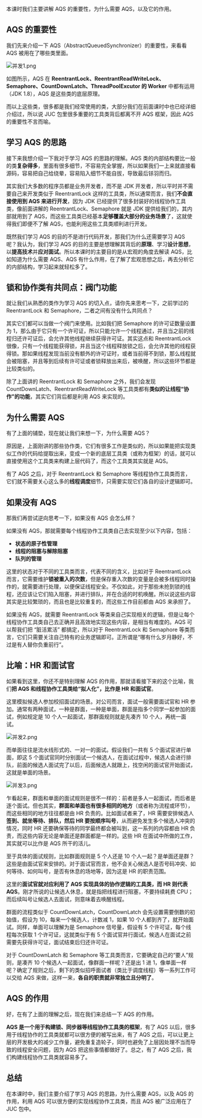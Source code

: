 
本课时我们主要讲解 AQS 的重要性，为什么需要 AQS，以及它的作用。

## AQS 的重要性

我们先来介绍一下 AQS（AbstractQueuedSynchronizer）的重要性，来看看 AQS 被用在了哪些类里面。

<img src="https://s0.lgstatic.com/i/image3/M01/16/C4/Ciqah16mdUSAMRBKAAMgEaW4ZPQ663.png" alt="并发1.png">

如图所示，AQS 在 **ReentrantLock、ReentrantReadWriteLock、Semaphore、CountDownLatch、ThreadPoolExcutor 的 Worker** 中都有运用（JDK 1.8），AQS 是这些类的底层原理。

而以上这些类，很多都是我们经常使用的类，大部分我们在前面课时中也已经详细介绍过，所以说 JUC 包里很多重要的工具类背后都离不开 AQS 框架，因此 AQS 的重要性不言而喻。

## 学习 AQS 的思路

接下来我想介绍一下我对于学习 AQS 的思路的理解。AQS 类的内部结构要比一般的类**复杂得多**，里面有很多细节，不容易完全掌握，所以如果我们一上来就直接看源码，容易把自己给绕晕，容易陷入细节不能自拔，导致最后铩羽而归。

其实我们大多数的程序员都是业务开发者，而不是 JDK 开发者，所以平时并不需要自己来开发类似于 ReentrantLock 这样的工具类，所以通常而言，我们**不会直接使用到 AQS 来进行开发**，因为 JDK 已经提供了很多封装好的线程协作工具类，像前面讲解的 ReentrantLock、Semaphore 就是 JDK 提供给我们的，其内部就用到了 AQS，而这些工具类已经基本**足够覆盖大部分的业务场景**了，这就使得我们即便不了解 AQS，也能利用这些工具类顺利进行开发。

既然我们学习 AQS 的目的不是进行代码开发，那我们为什么还需要学习 AQS 呢？我认为，我们学习 AQS 的目的主要是想理解其背后的**原理**、学习**设计思想**，以**提高技术**并**应对面试**。所以本课时的主要目的是从宏观的角度去解读 AQS，比如知道为什么需要 AQS、AQS 有什么作用，在了解了宏观思想之后，再去分析它的内部结构，学习起来就轻松多了。

## 锁和协作类有共同点：阀门功能

就让我们从熟悉的类作为学习 AQS 的切入点，请你先来思考一下，之前学过的 ReentrantLock 和 Semaphore，二者之间有没有什么共同点？

其实它们都可以当做一个阀门来使用。比如我们把 Semaphore 的许可证数量设置为 1，那么由于它只有一个许可证，所以只能允许一个线程通过，并且当之前的线程归还许可证后，会允许其他线程继续获得许可证。其实这点和 ReentrantLock 很像，只有一个线程能获得锁，并且当这个线程释放锁之后，会允许其他的线程获得锁。那如果线程发现当前没有额外的许可证时，或者当前得不到锁，那么线程就会被阻塞，并且等到后续有许可证或者锁释放出来后，被唤醒，所以这些环节都是比较类似的。

除了上面讲的 ReentrantLock 和 Semaphore 之外，我们会发现 CountDownLatch、ReentrantReadWriteLock 等工具类都有**类似的让线程“协作”的功能**，其实它们背后都是利用 AQS 来实现的。

## 为什么需要 AQS

有了上面的铺垫，现在就让我们来想一下，为什么需要 AQS？

原因是，上面刚讲的那些协作类，它们有很多工作是类似的，所以如果能把实现类似工作的代码给提取出来，变成一个新的底层工具类（或称为框架）的话，就可以直接使用这个工具类来构建上层代码了，而这个工具类其实就是 AQS。

有了 AQS 之后，对于 ReentrantLock 和 Semaphore 等线程协作工具类而言，它们就不需要关心这么多的**线程调度**细节，只需要实现它们各自的设计逻辑即可。

## 如果没有 AQS

那我们再尝试逆向思考一下，如果没有 AQS 会怎么样？

如果没有 AQS，那就需要每个线程协作工具类自己去实现至少以下内容，包括：

- **状态的原子性管理**
- **线程的阻塞与解除阻塞**
- **队列的管理**

这里的状态对于不同的工具类而言，代表不同的含义，比如对于 ReentrantLock 而言，它需要维护**锁被重入的次数**，但是保存重入次数的变量是会被多线程同时操作的，就需要进行处理，以便保证线程安全。不仅如此，对于那些未抢到锁的线程，还应该让它们陷入阻塞，并进行排队，并在合适的时机唤醒。所以说这些内容其实是比较繁琐的，而且也是比较重复的，而这些工作目前都由 AQS 来承担了。

如果没有 AQS，就需要 ReentrantLock 等类来自己实现相关的逻辑，但是让每个线程协作工具类自己去正确并且高效地实现这些内容，是相当有难度的。AQS 可以帮我们把 “脏活累活” 都搞定，所以对于 ReentrantLock 和 Semaphore 等类而言，它们只需要关注自己特有的业务逻辑即可。正所谓是“哪有什么岁月静好，不过是有人替你负重前行”。

## 比喻：HR 和面试官

如果看到这里，你还不是特别理解 AQS 的作用，那就请看接下来的这个比喻，我们**把 AQS 和线程协作工具类给“拟人化”，比作是 HR 和面试官**。

这里模拟候选人参加校招面试的场景。对公司而言，面试一般需要面试官和 HR 参加。通常有两种面试，一种是群面，一种是单面，群面是指多个同学一起参加的面试，例如规定是 10 个人一起面试，那群面规则就是先凑齐 10 个人，再统一面试。

<img src="https://s0.lgstatic.com/i/image3/M01/09/99/CgoCgV6meLSAIJhqAAFbtx6oz1U847.png" alt="并发2.png">

而单面往往是流水线形式的、一对一的面试。假设我们一共有 5 个面试官进行单面，即这 5 个面试官同时分别面试一个候选人，在面试过程中，候选人会进行排队，前面的候选人面试完了以后，后面候选人就跟上，找空闲的面试官开始面试，这就是单面的场景。

<img src="https://s0.lgstatic.com/i/image3/M01/16/C8/Ciqah16meL6AWGzVAAEpniT-r2k348.png" alt="并发3.png">

乍看起来，群面和单面的面试规则是很不一样的：前者是多人一起面试，而后者是逐个面试。但也其实，**群面和单面也有很多相同的地方**（或者称为流程或环节），而这些相同的地方往往都是由 HR 负责的。比如面试者来了，HR 需要安排候选人**签到、就坐等待、排队，然后 HR 要按顺序叫号**，从而避免发生多个候选人冲突的情况，同时 HR 还要确保等待的同学最终都会被叫到，这一系列的内容都由 HR 负责，而这些内容无论是单面还是群面都是一样的。这些 HR 在面试中所做的工作，其实就可以比作是 AQS 所干的活儿。

至于具体的面试规则，比如群面规则是 5 个人还是 10 个人一起？是单面还是群？这些是由面试官来安排的。对于面试官而言，他不会关心候选人是否号码冲突、如何等待、如何叫号，是否有休息的场地等，因为这是 HR 的职责范围。

这里的**面试官就对应利用了 AQS 实现具体的协作逻辑的工具类，而 HR 则代表 AQS**。刚才所说的让候选人休息，就是指把线程进行阻塞，不要持续耗费 CPU；而后续叫号让候选人去面试，则意味着去唤醒线程。

群面的流程类似于 CountDownLatch，CountDownLatch 会先设置需要倒数的初始值，假设为 10，每来一个候选人，计数减 1，如果 10 个人都到齐了，就开始面试。同样，单面可以理解为是 Semaphore 信号量，假设有 5 个许可证，每个线程每次获取 1 个许可证，这就类似于有 5 个面试官并行面试，候选人在面试之前需要先获得许可证，面试结束后归还许可证。

对于 CountDownLatch 和 Semaphore 等工具类而言，它要确定自己的“要人”规则，是凑齐 10 个候选人一起面试，像群面一样呢？还是出 1 进 1，像单面一样呢？确定了规则之后，剩下的类似招呼面试者（类比于调度线程）等一系列工作可以交给 AQS 来做，这样一来，**各自的职责就非常独立且分明了**。

## AQS 的作用

好，在有了上面的理解之后，现在我们来总结一下 AQS 的作用。

**AQS 是一个用于构建锁、同步器等线程协作工具类的框架**，有了 AQS 以后，很多用于线程协作的工具类就都可以很方便的被写出来，有了 AQS 之后，可以让更上层的开发极大的减少工作量，避免重复造轮子，同时也避免了上层因处理不当而导致的线程安全问题，因为 AQS 把这些事情都做好了。总之，有了 AQS 之后，我们构建线程协作工具类就容易多了。

## 总结

在本课时中，我们主要介绍了学习 AQS 的思路，为什么需要 AQS，以及 AQS 的作用，利用 AQS 可以很方便的实现线程协作工具类，而且 AQS 被广泛应用在了 JUC 包中。
